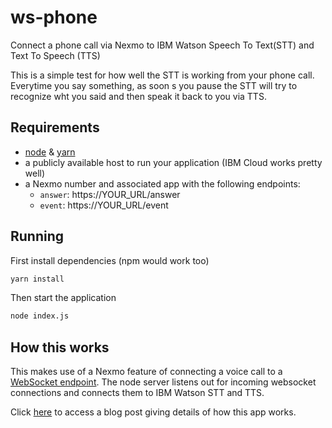 # ws-phone

Connect a phone call via Nexmo to IBM Watson Speech To Text(STT) and Text To Speech (TTS)

This is a simple test for how well the STT is working from your phone call. Everytime you say something, as soon s you pause the STT will try to recognize wht you said and then speak it back to you via TTS.

## Requirements

* [node](https://nodejs.org/en/) & [yarn](https://yarnpkg.com)
* a publicly available host to run your application (IBM Cloud works pretty well)
* a Nexmo number and associated app with the following endpoints:
  * `answer`: https://YOUR_URL/answer
  * `event`: https://YOUR_URL/event

## Running

First install dependencies (npm would work too)

```bash
yarn install
```

Then start the application

```bash
node index.js
```

## How this works

This makes use of a Nexmo feature of connecting a voice call to a [WebSocket endpoint](https://docs.nexmo.com/voice/voice-api/websockets).  The node server listens out for incoming websocket connections and connects them to IBM Watson STT and TTS.

Click [here](https://watson-tricks.blogspot.com/2018/09/connecting-ibm-watson-speech-services.html) to access a blog post giving details of how this app works.
